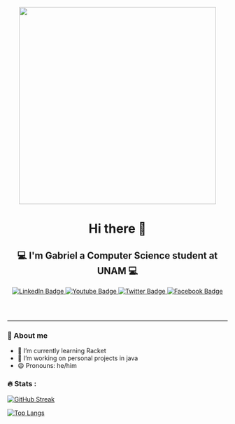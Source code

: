 <!-- BANNER GIFT DE INICIO -->
<p align="center">
  <img src="https://media.giphy.com/media/NKEt9elQ5cR68/giphy.gif" width="450"/><br>
</p>

<!-- SALUDO C: -->
<h1 align="center"> Hi there 👋 </h1>

<!-- PRESENTACION -->
<h2 align="center"> 💻 I'm Gabriel a Computer Science student at UNAM 💻</h2>

<!-- BOTONOES A REDES PERSONALES -->
<p align="center">
  <a href="https://www.linkedin.com/in/angel-gabriel-s%C3%A1nchez-pavia-689287283/">
    <img src="https://img.shields.io/badge/LinkedIn-blue?style=for-the-badge&logo=linkedin&logoColor=white" alt="LinkedIn Badge">
  </a>

  <a href="https://www.youtube.com/channel/UCUIXZE_3Zasu9J56gWsi45w">
    <img src="https://img.shields.io/badge/Youtube-red?style=for-the-badge&logo=youtube&logoColor=white" alt="Youtube Badge">
  </a>
  
  <a href="https://twitter.com/g4br13l2002">
    <img src="https://img.shields.io/badge/Twitter-black?style=for-the-badge&logo=twitter&logoColor=white" alt="Twitter Badge"/>
  </a>

  <a href="https://www.facebook.com/G4BR13L2002/">
    <img src="https://img.shields.io/badge/Facebook-blue?style=for-the-badge&logo=facebook&logoColor=white" alt="Facebook Badge"/>
  </a>
</p><br>

<!-- CONTADOR DE VISITAS -->
<p align="center">
  <img src="https://komarev.com/ghpvc/?username=g4br13l2002&style=flat-square&color=blue" alt="">
<p>

<!-- GIFT DE SEPARACION -->
<!-- <p align="center">
  <img src="https://media.giphy.com/media/U3qYN8S0j3bpK/giphy.gif" width="1000" height="50"/>
</p> -->
---

### 📜 About me
  - 🌱 I’m currently learning Racket
  - 🔭 I’m working on personal projects in java
  - 😄 Pronouns: he/him

### 🔥 Stats :
[![GitHub Streak](http://github-readme-streak-stats.herokuapp.com?user=g4br13l2002&theme=dark&background=000000)](https://git.io/streak-stats)

[![Top Langs](https://github-readme-stats.vercel.app/api/top-langs/?username=g4br13l2002&layout=compact&theme=vision-friendly-dark)](https://github.com/anuraghazra/github-readme-stats)

<!--
**Super-Gabriel/Super-Gabriel** is a ✨ _special_ ✨ repository because its `README.md` (this file) appears on your GitHub profile.

Here are some ideas to get you started:

- 🔭 I’m currently working on ...
- 🌱 I’m currently learning ...
- 👯 I’m looking to collaborate on ...
- 🤔 I’m looking for help with ...
- 💬 Ask me about ...
- 📫 How to reach me: ...
- 😄 Pronouns: ...
- ⚡ Fun fact: ...
-->
